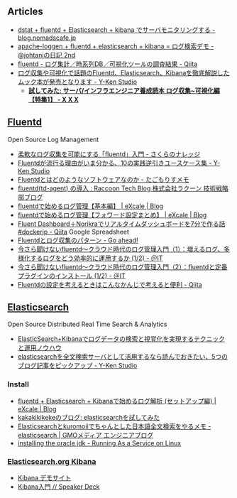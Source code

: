 ## Articles

- [dstat + fluentd + Elasticsearch + kibana でサーバモニタリングする - blog.nomadscafe.jp](http://blog.nomadscafe.jp/2014/03/dstat-fluentd-elasticsearch-kibana.html)
- [apache-loggen + fluentd + elasticsearch + kibana = ログ検索デモ - @johtaniの日記 2nd](http://blog.johtani.info/blog/2013/06/10/fluent-es-kibana/)
- [fluentd - ログ集計／時系列DB／可視化ツールの調査結果 - Qiita](http://qiita.com/toritori0318/items/1861baa79afb96d6f5ad)
- [ログ収集や可視化で話題のFluentd、Elasticsearch、Kibanaを徹底解説したムック本が発売となります - Y-Ken Studio](http://y-ken.hatenablog.com/entry/published-elasticsearch-fluentd-kibana-book)
    - __[試してみた: サーバ/インフラエンジニア養成読本 ログ収集~可視化編【特集1】 - X X X](http://syonx.hatenablog.com/entry/2014/08/14/234605)__


## [Fluentd](http://fluentd.org/)

Open Source Log Management

- [柔軟なログ収集を可能にする「fluentd」入門 - さくらのナレッジ](http://knowledge.sakura.ad.jp/tech/1336/)
- [Fluentdが流行る理由がいま分かる、10の実践逆引きユースケース集 - Y-Ken Studio](http://y-ken.hatenablog.com/entry/fluentd-case-studies)
- [Fluentdとはどのようなソフトウェアなのか - たごもりすメモ](http://tagomoris.hatenablog.com/entry/2013/12/03/150656)
- [fluentd(td-agent) の導入 : Raccoon Tech Blog 株式会社ラクーン 技術戦略部ブログ](http://techblog.raccoon.ne.jp/archives/35031163.html)
- [fluentdで始めるログ管理【基本編】 | eXcale | Blog](http://blog.excale.net/index.php/archives/1704)
- [fluentdで始めるログ管理【フォワード設定まとめ】 | eXcale | Blog](http://blog.excale.net/index.php/archives/1997)
- [Fluent Dashboard＋Norikraでリアルタイムダッシュボードを7分で作る話 #dockerjp - Qiita](http://qiita.com/kazunori279/items/6329df57635799405547) Google Spreadsheet
- [Fluentdとログ収集のパターン - Go ahead!](http://repeatedly.github.io/ja/2014/07/fluentd-and-log-forwarding-patterns/)
- [今さら聞けないfluentd～クラウド時代のログ管理入門（1）：増えるログ、多様化するログをどう効率的に運用するか (1/2) - ＠IT](http://www.atmarkit.co.jp/ait/articles/1402/06/news007.html)
- [今さら聞けないfluentd～クラウド時代のログ管理入門（2）：fluentdと定番プラグインのインストール (1/2) - ＠IT](http://www.atmarkit.co.jp/ait/articles/1403/05/news012.html)
- [Fluentdの設定を考えるときはこんなかんじで考えると便利 - Qiita](http://qiita.com/harukasan/items/0e69f5c17f12db7b2e98)

## [Elasticsearch](http://www.elasticsearch.org/)

Open Source Distributed Real Time Search & Analytics

- [ElasticSearch+Kibanaでログデータの検索と視覚化を実現するテクニックと運用ノウハウ](http://www.slideshare.net/y-ken/elasticsearch-kibnana-fluentd-management-tips)
- [elasticsearchを全文検索サーバとして活用するなら読んでおきたい、5つのブログ記事をピックアップ - Y-Ken Studio](http://y-ken.hatenablog.com/entry/essential-japanese-blogs-for-elasticsearch-study)

### Install

- [fluentd + Elasticsearch + Kibanaで始めるログ解析 (セットアップ編) | eXcale | Blog](http://blog.excale.net/index.php/archives/1929)
- [kakakikikekeのブログ: elasticsearchを試してみた](http://kakakikikeke.blogspot.jp/2013/10/elasticsearch.html)
- [Elasticsearchとkuromojiでちゃんとした日本語全文検索をやるメモ - elasticsearch | GMOメディア エンジニアブログ](http://tech.gmo-media.jp/post/70245090007/elasticsearch-kuromoji-japanese-fulltext-search)
- [installing the oracle jdk - Running As a Service on Linux](http://www.elasticsearch.org/guide/en/elasticsearch/reference/current/setup-service.html#_installing_the_oracle_jdk)

### [Elasticsearch.org Kibana](http://www.elasticsearch.org/overview/kibana/)

- [Kibana デモサイト](http://demo.kibana.org/#/dashboard)
- [Kibana入門 // Speaker Deck](https://speakerdeck.com/y310/kibanaru-men)
